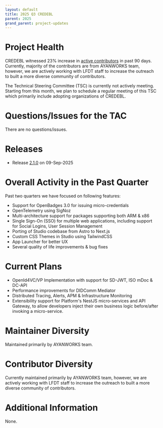 ```yaml
---
layout: default
title: 2025 Q3 CREDEBL
parent: 2025
grand_parent: project-updates
---
```


# Project Health

CREDEBL witnessed 23% increase in [active contributors](https://insights.linuxfoundation.org/project/credebl/contributors?timeRange=past180days&start=2025-06-21&end=2025-09-10&widget=active-contributors) in past 90 days. Currently, majority of the contributors are from AYANWORKS team, however, we are actively working with LFDT staff to increase the outreach to built a more diverse community of contributors.

The Technical Steering Committee (TSC) is currently not actively meeting. Starting from this month, we plan to schedule a regular meeting of this TSC which primarily include adopting organizations of CREDEBL.

# Questions/Issues for the TAC
There are no questions/issues.

# Releases

- Release [2.1.0](https://github.com/credebl/platform/releases/tag/v2.1.0) on 09-Sep-2025

# Overall Activity in the Past Quarter

Past two quarters we have focused on following features:
- Support for OpenBadges 3.0 for issuing micro-credentials
- OpenTelemetry using SigNoz
- Multi-architecture support for packages supporting both ARM & x86
- Single Sign-On (SSO) for multiple web applications, including support for Social Logins, User Session Management
- Porting of Studio codebase from Astro to Next.js
- Custom CSS Themes in Studio using TailwindCSS
- App Launcher for better UX
- Several quality of life improvements & bug fixes

# Current Plans
- OpenId4VC/VP Implementation with support for SD-JWT, ISO mDoc & DC-API
- Performance improvements for DIDComm Mediator
- Distributed Tracing, Alerts, APM & Infrastructure Monitoring
- Extensibility support for Platform's NestJS micro-services and API Gateway, to allow developers inject their own business logic before/after invoking a micro-service.

# Maintainer Diversity
Maintained primarily by AYANWORKS team.

# Contributor Diversity

Currently maintained primarily by AYANWORKS team, however, we are actively working with LFDT staff to increase the outreach to built a more diverse community of contributors.

# Additional Information

None.